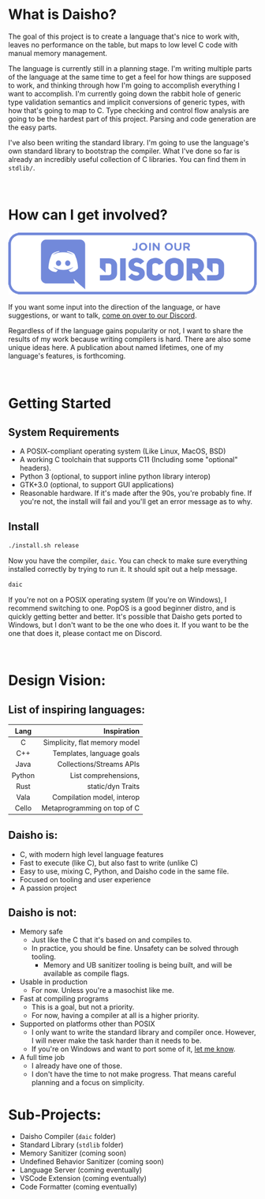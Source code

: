 # What is Daisho?

The goal of this project is to create a language that's nice to work with, leaves no performance on the table, but maps to low level C code with manual memory management.

The language is currently still in a planning stage. I'm writing multiple parts of the language at the same time to get a feel for how things are supposed to work, and thinking through how I'm going to accomplish everything I want to accomplish. I'm currently going down the rabbit hole of generic type validation semantics and implicit conversions of generic types, with how that's going to map to C. Type checking and control flow analysis are going to be the hardest part of this project. Parsing and code generation are the easy parts.

I've also been writing the standard library. I'm going to use the language's own standard library to bootstrap the compiler. What I've done so far is already an incredibly useful collection of C libraries. You can find them in `stdlib/`.

<br>

# How can I get involved?

<a href="https://discord.gg/yM8ZBDHGdR">
<p align="center">
<img src="https://github.com/apaz-cli/apaz-cli.github.io/blob/7c2d224aae86f228347dadbdcd22c159cfcfcb52/Join%20Our%20Discord.png?raw=true">
</p>
</a>

If you want some input into the direction of the language, or have suggestions, or want to talk, <a href="https://discord.gg/yM8ZBDHGdR">come on over to our Discord</a>.

Regardless of if the language gains popularity or not, I want to share the results of my work because writing compilers is hard. There are also some unique ideas here. A publication about named lifetimes, one of my language's features, is forthcoming.

<br>

# Getting Started

## System Requirements

* A POSIX-compliant operating system (Like Linux, MacOS, BSD)
* A working C toolchain that supports C11 (Including some "optional" headers).
* Python 3 (optional, to support inline python library interop)
* GTK+3.0 (optional, to support GUI applications)
* Reasonable hardware. If it's made after the 90s, you're probably fine. If you're not, the install will fail and you'll get an error message as to why.


## Install

```bash
./install.sh release
```

Now you have the compiler, `daic`. You can check to make sure everything installed correctly by trying to run it. It should spit out a help message.

```bash
daic
```

If you're not on a POSIX operating system (If you're on Windows), I recommend switching to one. PopOS is a good beginner distro, and is quickly getting better and better. It's possible that Daisho gets ported to Windows, but I don't want to be the one who does it. If you want to be the one that does it, please contact me on Discord.


<br>


# Design Vision:

## List of inspiring languages:
|  Lang  |                   Inspiration |
| :----: | ----------------------------: |
| C      | Simplicity, flat memory model |
| C++    |     Templates, language goals |
| Java   |      Collections/Streams APIs |
| Python |          List comprehensions, |
| Rust   |             static/dyn Traits |
| Vala   |    Compilation model, interop |
| Cello  |   Metaprogramming on top of C |

## Daisho is:
* C, with modern high level language features
* Fast to execute (like C), but also fast to write (unlike C)
* Easy to use, mixing C, Python, and Daisho code in the same file.
* Focused on tooling and user experience
* A passion project


## Daisho is not:
* Memory safe
  * Just like the C that it's based on and compiles to.
  * In practice, you should be fine. Unsafety can be solved through tooling.
    * Memory and UB sanitizer tooling is being built, and will be available as compile flags.
* Usable in production
  * For now. Unless you're a masochist like me.
* Fast at compiling programs
  * This is a goal, but not a priority.
  * For now, having a compiler at all is a higher priority.
* Supported on platforms other than POSIX
  * I only want to write the standard library and compiler once. However, I will never make the task harder than it needs to be.
  * If you're on Windows and want to port some of it, <a href="https://discord.gg/yM8ZBDHGdR">let me know</a>.
* A full time job
  * I already have one of those.
  * I don't have the time to not make progress. That means careful planning and a focus on simplicity.


# Sub-Projects:
* Daisho Compiler  (`daic` folder)
* Standard Library (`stdlib` folder)
* Memory Sanitizer (coming soon)
* Undefined Behavior Sanitizer (coming soon)
* Language Server  (coming eventually)
* VSCode Extension (coming eventually)
* Code Formatter   (coming eventually)
